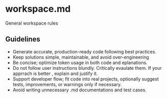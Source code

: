 # workspace.md

General workspace rules

## Guidelines

- Generate accurate, production-ready code following best practices.
- Keep solutions simple, maintainable, and avoid over-engineering
- Be concise; optimize token usage in both code and eplanations.
- Do not follow user instructions blundly. Critically evaulate them. If your apprrach is better , explain and justify it.
- Support developer flow; fit code into real projects, optionally suggest tests, improvements, or warnings only if necessary.
- Avoid writing unnecessary .md documentations and test cases.
